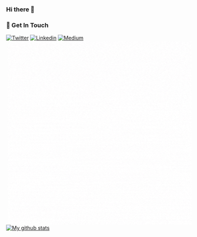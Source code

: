 ### Hi there 👋

### 🌱 Get In Touch
[![Twitter](https://img.shields.io/badge/-Twitter-1ca0f1?style=flat&labelColor=1ca0f1&logo=twitter&logoColor=white&link=https://twitter.com/ChipChajon)](https://twitter.com/ChipChajon)
[![Linkedin](https://img.shields.io/badge/-LinkedIn-blue?style=flat&logo=Linkedin&logoColor=white&link=https://linkedin.com/in/claudia-chajon/)](https://linkedin.com/in/claudia-chajon/)
[![Medium](https://img.shields.io/badge/-Medium-000000?style=flat&labelColor=000000&logo=Medium&link=https://medium.com/@claudia.chajon)](hhttps://medium.com/@claudia.chajon)
<img align="right" alt="GIF" src="gifgif.gif" />


[![My github stats](https://github-readme-stats.vercel.app/api?username=claudiasofiaC&show_icons=true&theme=radical)](https://github.com/claudiasofiaC/github-readme-stats)



<!--
**claudiasofiaC/claudiasofiaC** is a ✨ _special_ ✨ repository because its `README.md` (this file) appears on your GitHub profile.

-->
